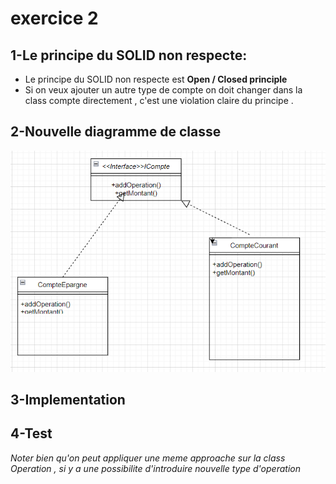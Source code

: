 # **exercice 2**
## 1-Le principe du SOLID non respecte:
- Le principe du SOLID non respecte est **Open / Closed principle**
- Si on veux ajouter un autre type de compte on doit changer dans la class compte directement , c'est une violation claire du principe .


## 2-Nouvelle diagramme de classe
![img_1.png](img_1.png)
## 3-Implementation

## 4-Test

_Noter bien qu'on peut appliquer une meme approache sur la class Operation , si y a une possibilite d'introduire nouvelle type d'operation_